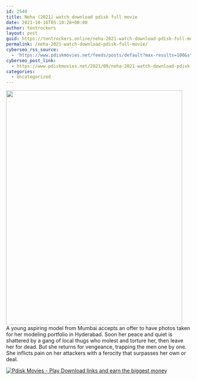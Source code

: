 ```yaml
---
id: 2540
title: Neha (2021) watch download pdisk full movie
date: 2021-10-16T05:10:28+00:00
author: tentrockers
layout: post
guid: https://tentrockers.online/neha-2021-watch-download-pdisk-full-movie/
permalink: /neha-2021-watch-download-pdisk-full-movie/
cyberseo_rss_source:
  - 'https://www.pdiskmovies.net/feeds/posts/default?max-results=100&start-index=301'
cyberseo_post_link:
  - https://www.pdiskmovies.net/2021/09/neha-2021-watch-download-pdisk-full.html
categories:
  - Uncategorized
---
```

<div class="separator">
  <a href="https://1.bp.blogspot.com/-7CryZ2vQ9Mg/YUdc8o_bqtI/AAAAAAAAAC8/_WnVpTcdPcwOzPmuzYi1hB0y5_HDFG_dQCNcBGAsYHQ/s1600/Neha%2B%25282021%2529%2Bwatch%2Bdownload%2Bpdisk%2Bfull%2Bmovie.jpg" imageanchor="1"><img loading="lazy" border="0" data-original-height="1600" data-original-width="1200" height="640" src="https://1.bp.blogspot.com/-7CryZ2vQ9Mg/YUdc8o_bqtI/AAAAAAAAAC8/_WnVpTcdPcwOzPmuzYi1hB0y5_HDFG_dQCNcBGAsYHQ/w480-h640/Neha%2B%25282021%2529%2Bwatch%2Bdownload%2Bpdisk%2Bfull%2Bmovie.jpg" width="480" /></a>
</div>



<div>
  <div>
    <span>A young aspiring model from Mumbai accepts an offer to have photos taken for her modeling portfolio in Hyderabad. Soon her peace and quiet is shattered by a gang of local thugs who molest and torture her, then leave her for dead. But she returns for vengeance, trapping the men one by one. She inflicts pain on her attackers with a ferocity that surpasses her own or deal.</span>
  </div>
</div>

[![](https://1.bp.blogspot.com/-a93bp85aB6g/YUXjACCiX3I/AAAAAAAAbQE/GHmPI7h0af0tqn6tYzd0cdrDv9Hu9LUSACLcBGAsYHQ/s16000/Play_it_New-removebg-preview.png "Pdisk Movies - Play Download links and earn the biggest money")](https://kofilink.com/1/bnYybGQxMDAxamUx?dn=1)
